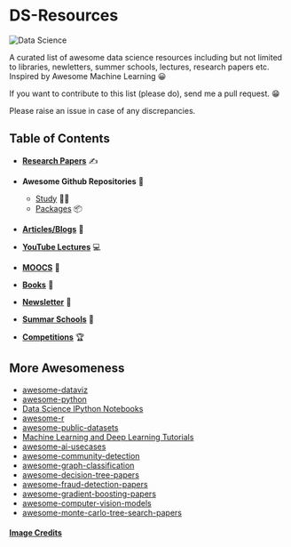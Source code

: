 # DS-Resources

![Data Science](https://media-exp1.licdn.com/dms/image/C4D12AQGD_su1k14bYA/article-cover_image-shrink_600_2000/0?e=1608163200&v=beta&t=L96uBJeYutLEI1mZ4maablVmgJdXe-Y-2lVFvflXHek)

A curated list of awesome data science resources including but not limited to libraries, newletters, summer schools, lectures, research papers etc. Inspired by Awesome Machine Learning :grinning:

If you want to contribute to this list (please do), send me a pull request. :grin:

Please raise an issue in case of any discrepancies.

## Table of Contents

- [**Research Papers**](https://github.com/shaksham95/DS-Resources/blob/main/Research%20Papers.md) :writing_hand:

- **Awesome Github Repositories** :raised_hands:
  
  - [Study](https://github.com/shaksham95/DS-Resources/blob/main/Study.md) :student:
  - [Packages](https://github.com/shaksham95/DS-Resources/blob/main/Package.md) :package:

- [**Articles/Blogs**](https://github.com/shaksham95/DS-Resources/blob/main/Articles.md) :page_with_curl:

- [**YouTube Lectures**](https://github.com/shaksham95/DS-Resources/blob/main/Courses.md) :computer:

- [**MOOCS**](https://github.com/shaksham95/DS-Resources/blob/main/MOOCS.md) :beginner:

- [**Books**](https://github.com/shaksham95/DS-Resources/blob/main/Books.md) :open_book:
    
- [**Newsletter**](https://github.com/shaksham95/DS-Resources/blob/main/Newsletters.md) :newspaper:
      
- [**Summar Schools**](https://github.com/shaksham95/DS-Resources/blob/main/Schools.md) :school:

- [**Competitions**](https://github.com/shaksham95/DS-Resources/blob/main/Competitions.md) :trophy:
    
 ## More Awesomeness
 
  - [awesome-dataviz](https://github.com/fasouto/awesome-dataviz)
  - [awesome-python](https://github.com/vinta/awesome-python)
  - [Data Science IPython Notebooks](https://github.com/donnemartin/data-science-ipython-notebooks)
  - [awesome-r](https://github.com/qinwf/awesome-R)
  - [awesome-public-datasets](https://github.com/awesomedata/awesome-public-datasets)
  - [Machine Learning and Deep Learning Tutorials](https://github.com/ujjwalkarn/Machine-Learning-Tutorials/blob/master/README.md)
  - [awesome-ai-usecases](https://github.com/JosPolfliet/awesome-ai-usecases)
  - [awesome-community-detection](https://github.com/benedekrozemberczki/awesome-community-detection)
  - [awesome-graph-classification](https://github.com/benedekrozemberczki/awesome-graph-classification)
  - [awesome-decision-tree-papers](https://github.com/benedekrozemberczki/awesome-decision-tree-papers)
  - [awesome-fraud-detection-papers](https://github.com/benedekrozemberczki/awesome-fraud-detection-papers)
  - [awesome-gradient-boosting-papers](https://github.com/benedekrozemberczki/awesome-gradient-boosting-papers)
  - [awesome-computer-vision-models](https://github.com/nerox8664/awesome-computer-vision-models)
  - [awesome-monte-carlo-tree-search-papers](https://github.com/benedekrozemberczki/awesome-monte-carlo-tree-search-papers)

#### [Image Credits](https://www.linkedin.com/pulse/9-best-free-online-data-science-courses-2020-bernard-marr/)
